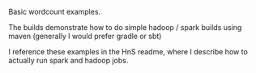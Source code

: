 Basic wordcount examples.

The builds demonstrate how to do simple hadoop / spark
builds using maven (generally I would prefer gradle or sbt)

I reference these examples in the HnS readme, where I describe how to actually
run spark and hadoop jobs.
